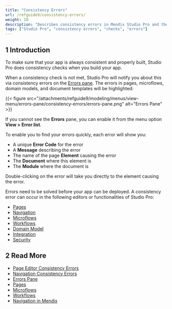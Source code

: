 ```yaml
---
title: "Consistency Errors"
url: /refguide9/consistency-errors/
weight: 10
description: "Describes consistency errors in Mendix Studio Pro and the way to fix them."
tags: ["Studio Pro", "consistency errors", "checks", "errors"]
---
```


## 1 Introduction 

To make sure that your app is always consistent and properly built, Studio Pro does consistency checks when you build your app. 

When a consistency check is not met, Studio Pro will notify you about this via consistency errors on the [Errors pane](/refguide9/errors-pane/). The errors in pages, microflows, domain models, and document templates will be highlighted:

{{< figure src="/attachments/refguide9/modeling/menus/view-menu/errors-pane/consistency-errors/errors-pane.png" alt="Errors Pane" >}}

If you cannot see the **Errors** pane, you can enable it from the menu option **View > Error list**.

To enable you to find your errors quickly, each error will show you:

* A unique **Error Code** for the error
* A **Message** describing the error
* The name of the page **Element** causing the error
* The **Document** where this element is
* The **Module** where the document is

Double-clicking on the error will take you directly to the element causing the error.

Errors need to be solved before your app can be deployed. A consistency error can occur in the following editors or functionalities of Studio Pro:

* [Pages](/refguide9/consistency-errors-pages/) 
* [Navigation](/refguide9/consistency-errors-navigation/) 
* [Microflows](/refguide9/microflows/)
* [Workflows](/refguide9/workflows/)
* [Domain Model](/refguide9/domain-model/)
* [Integration](/refguide9/integration/)
* [Security](/refguide9/security/)

## 2 Read More

* [Page Editor Consistency Errors](/refguide9/consistency-errors-pages/)
* [Navigation Consistency Errors](/refguide9/consistency-errors-navigation/)
* [Errors Pane](/refguide9/errors-pane/)
* [Pages](/refguide9/pages/)
* [Microflows](/refguide9/microflows/) 
* [Workflows](/refguide9/workflows/)
* [Navigation in Mendix](/refguide9/navigation/)
